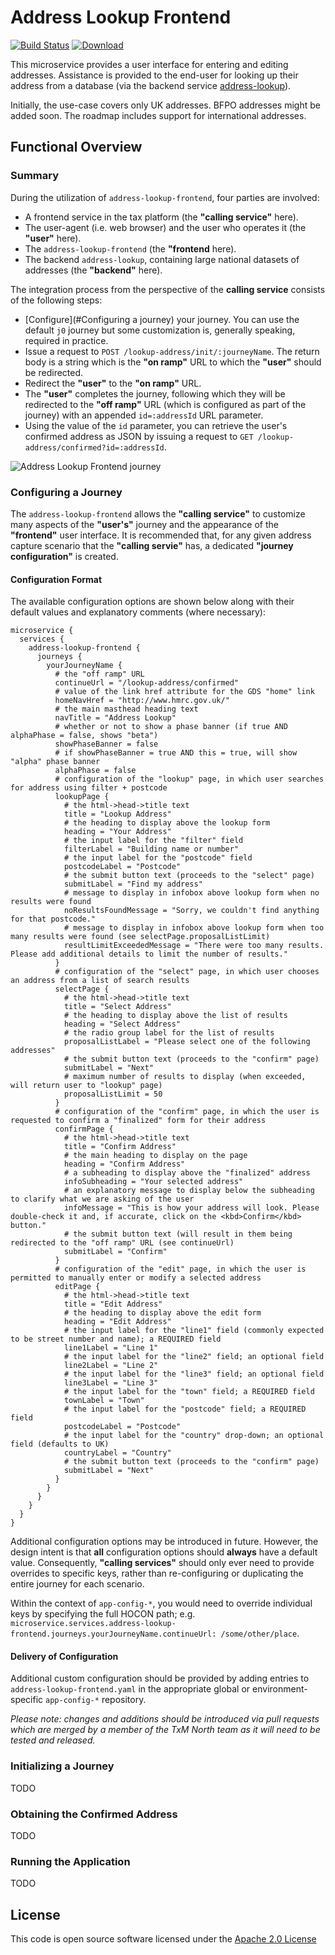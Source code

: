 # Address Lookup Frontend

[![Build Status](https://travis-ci.org/hmrc/address-lookup-frontend.svg)](https://travis-ci.org/hmrc/address-lookup-frontend-new) [ ![Download](https://api.bintray.com/packages/hmrc/releases/address-lookup-frontend-new/images/download.svg) ](https://bintray.com/hmrc/releases/address-lookup-frontend/_latestVersion)

This microservice provides a user interface for entering and editing addresses. Assistance is provided to the end-user for looking up their address from a database (via the backend service [address-lookup](https://github.com/hmrc/address-lookup)).

Initially, the use-case covers only UK addresses. BFPO addresses might be added soon. The roadmap includes support for international addresses.

## Functional Overview

### Summary

During the utilization of `address-lookup-frontend`, four parties are involved:

* A frontend service in the tax platform (the **"calling service"** here).
* The user-agent (i.e. web browser) and the user who operates it (the **"user"** here).
* The `address-lookup-frontend` (the **"frontend** here).
* The backend `address-lookup`, containing large national datasets of addresses (the **"backend"** here).

The integration process from the perspective of the **calling service** consists of the following steps:

* [Configure](#Configuring a journey) your journey. You can use the default `j0` journey but some customization is, generally speaking, required in practice.
* Issue a request to `POST /lookup-address/init/:journeyName`. The return body is a string which is the **"on ramp"** URL to which the **"user"** should be redirected.
* Redirect the **"user"** to the **"on ramp"** URL.
* The **"user"** completes the journey, following which they will be redirected to the **"off ramp"** URL (which is configured as part of the journey) with an appended `id=:addressId` URL parameter.
* Using the value of the `id` parameter, you can retrieve the user's confirmed address as JSON by issuing a request to `GET /lookup-address/confirmed?id=:addressId`. 

![Address Lookup Frontend journey](https://raw.githubusercontent.com/hmrc/address-lookup-frontend/master/docs/design.png)

### Configuring a Journey

The `address-lookup-frontend` allows the **"calling service"** to customize many aspects of the **"user's"** journey and the appearance of the **"frontend"** user interface. It is recommended that, for any given address capture scenario that the **"calling servie"** has, a dedicated **"journey configuration"** is created.

#### Configuration Format

The available configuration options are shown below along with their default values and explanatory comments (where necessary):

```hocon
microservice {
  services {
    address-lookup-frontend {
      journeys {
        yourJourneyName {
          # the "off ramp" URL
          continueUrl = "/lookup-address/confirmed"
          # value of the link href attribute for the GDS "home" link
          homeNavHref = "http://www.hmrc.gov.uk/"
          # the main masthead heading text
          navTitle = "Address Lookup"
          # whether or not to show a phase banner (if true AND alphaPhase = false, shows "beta")
          showPhaseBanner = false
          # if showPhaseBanner = true AND this = true, will show "alpha" phase banner
          alphaPhase = false
          # configuration of the "lookup" page, in which user searches for address using filter + postcode
          lookupPage {
            # the html->head->title text
            title = "Lookup Address"
            # the heading to display above the lookup form
            heading = "Your Address"
            # the input label for the "filter" field
            filterLabel = "Building name or number"
            # the input label for the "postcode" field
            postcodeLabel = "Postcode"
            # the submit button text (proceeds to the "select" page)
            submitLabel = "Find my address"
            # message to display in infobox above lookup form when no results were found
            noResultsFoundMessage = "Sorry, we couldn't find anything for that postcode."
            # message to display in infobox above lookup form when too many results were found (see selectPage.proposalListLimit)
            resultLimitExceededMessage = "There were too many results. Please add additional details to limit the number of results."
          }
          # configuration of the "select" page, in which user chooses an address from a list of search results
          selectPage {
            # the html->head->title text
            title = "Select Address"
            # the heading to display above the list of results
            heading = "Select Address"
            # the radio group label for the list of results
            proposalListLabel = "Please select one of the following addresses"
            # the submit button text (proceeds to the "confirm" page)
            submitLabel = "Next"
            # maximum number of results to display (when exceeded, will return user to "lookup" page)
            proposalListLimit = 50
          }
          # configuration of the "confirm" page, in which the user is requested to confirm a "finalized" form for their address
          confirmPage {
            # the html->head->title text
            title = "Confirm Address"
            # the main heading to display on the page
            heading = "Confirm Address"
            # a subheading to display above the "finalized" address
            infoSubheading = "Your selected address"
            # an explanatory message to display below the subheading to clarify what we are asking of the user
            infoMessage = "This is how your address will look. Please double-check it and, if accurate, click on the <kbd>Confirm</kbd> button."
            # the submit button text (will result in them being redirected to the "off ramp" URL (see continueUrl)
            submitLabel = "Confirm"
          }
          # configuration of the "edit" page, in which the user is permitted to manually enter or modify a selected address
          editPage {
            # the html->head->title text
            title = "Edit Address"
            # the heading to display above the edit form
            heading = "Edit Address"
            # the input label for the "line1" field (commonly expected to be street number and name); a REQUIRED field
            line1Label = "Line 1"
            # the input label for the "line2" field; an optional field
            line2Label = "Line 2"
            # the input label for the "line3" field; an optional field
            line3Label = "Line 3"
            # the input label for the "town" field; a REQUIRED field
            townLabel = "Town"
            # the input label for the "postcode" field; a REQUIRED field
            postcodeLabel = "Postcode"
            # the input label for the "country" drop-down; an optional field (defaults to UK)
            countryLabel = "Country"
            # the submit button text (proceeds to the "confirm" page)
            submitLabel = "Next"
          }
        }
      }
    }
  }
}
```

Additional configuration options may be introduced in future. However, the design intent is that **all** configuration options should **always** have a default value. Consequently, **"calling services"** should only ever need to provide overrides to specific keys, rather than re-configuring or duplicating the entire journey for each scenario.

Within the context of `app-config-*`, you would need to override individual keys by specifying the full HOCON path; e.g. `microservice.services.address-lookup-frontend.journeys.yourJourneyName.continueUrl: /some/other/place`. 

#### Delivery of Configuration

Additional custom configuration should be provided by adding entries to `address-lookup-frontend.yaml` in the appropriate global or environment-specific `app-config-*` repository.

*Please note: changes and additions should be introduced via pull requests which are merged by a member of the TxM North team as it will need to be tested and released.*

### Initializing a Journey

TODO

### Obtaining the Confirmed Address

TODO

### Running the Application

TODO

## License

This code is open source software licensed under the [Apache 2.0 License]("http://www.apache.org/licenses/LICENSE-2.0.html")